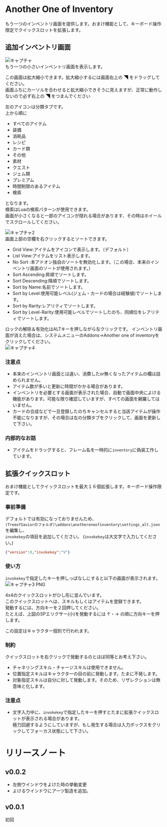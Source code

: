 # Another One of Inventory
もう一つのインベントリ画面を提供します。おまけ機能として、キーボード操作限定でクイックスロットを拡張します。

## 追加インベントリ画面
![キャプチャ](https://user-images.githubusercontent.com/50558182/72211763-0b189580-3514-11ea-9950-7f72576284e4.PNG)  
もう一つの小さいインベントリ画面を表示します。  

この画面は拡大縮小できます。拡大縮小するには画面右上の ◥ をドラッグしてください。  
画面ふちにカーソルを合わせると拡大縮小できそうに見えますが、正常に動作しないので必ず右上の ◥ をつまんでください

左のアイコンは分類タブです。  
上から順に
- すべてのアイテム
- 装備
- 消耗品
- レシピ
- カード類
- その他
- 素材
- クエスト
- ジェム類
- プレミアム
- 時間制限のあるアイテム
- 検索  

となります。  
検索はLuaの検索パターンが使用できます。  
画面が小さくなると一部のアイコンが隠れる場合があります、その時はホイールでスクロールしてください。  
  

![キャプチャ2](https://user-images.githubusercontent.com/50558182/72211703-1919e680-3513-11ea-841d-71db0eaec9ca.PNG)    
画面上部の空欄を右クリックするとソートできます。
- Grid View:アイテムをアイコンで表示します。（デフォルト）
- List View:アイテムをリスト表示します。
- No Sort :本アドオン独自のソートを無効化します。（この場合、本来のインベントリ画面のソートが使用されます。）
- Sort Ascending:昇順でソートします。
- Sort Descending:降順でソートします。
- Sort by Name:名前でソートします。
- Sort by Level:使用可能レベル(ジェム・カードの場合は経験値)でソートします。
- Sort by Rarity:レアリティでソートします。
- Sort by Level-Rarity:使用可能レベルでソートしたのち、同順位をレアリティでソートします。
  
ロックの解除＆有効化はALTキーを押しながら左クリックです。
インベントリ画面が消えた場合は、システムメニューのAddons→Another one of inventoryをクリックしてください。  
![キャプチャ4](https://user-images.githubusercontent.com/50558182/72212187-c3493c80-351a-11ea-870e-b2d1c5446711.PNG)  

### 注意点
* 本来のインベントリ画面とは違い、消費したor無くなったアイテムの欄は詰められません。
* アイテム数が多いと更新に時間がかかる場合があります。
* インベントリを必要とする画面が表示された場合、自動で画面中央によける機能があります。可能な限り確認していますが、すべての画面を網羅してはいません。
* カードの合成などで一旦登録したのちキャンセルすると当該アイテムが操作不能になりますが、その場合は左の分類タブをクリックして、画面を更新して下さい。

### 内部的なお話
* アイテムをドラッグすると、フレーム名を一時的に`inventory`に偽装工作しています。

## 拡張クイックスロット
おまけ機能としてクイックスロットを最大１６個拡張します。キーボード操作限定です。

### 事前準備
デフォルトでは有効になっておりませんため、  
`(TreeofSaviorのフォルダ)\addons\anotheroneofinventory\settings_alt.json`を編集し、  
`invokekey`の項目を追加してください。
(`invokekey`は大文字で入力してください。)
```json
{"version":0,"invokekey":"V"}
```

### 使い方
`invokekey`で指定したキーを押しっぱなしにすると以下の画面が表示されます。
![キャプチャ3 PNG](https://user-images.githubusercontent.com/50558182/72211759-fe943d00-3513-11ea-8290-72466edcbd10.jpg)

4x4のクイックスロットがひし形に並んでいます。  
このクイックスロットへは、スキルもしくはアイテムを登録できます。  
発動するには、方向キーを２回押してください。  
たとえば、上図のSPエリクサー(小)を発動するには ↑・→ の順に方向キーを押します。

この設定はキャラクター個別で行われます。
### 制約
クイックスロットを右クリックで発動するのとほぼ同等とお考え下さい。
* チャネリングスキル・チャージスキルは使用できません。
* 位置指定スキルはキャラクターの目の前に発動します。たまに不発します。
* 対象指定スキルは自分に対して発動します。そのため、リザレクションは無意味と化します。

### 注意点
* 文字入力中に、`invokekey`で指定したキーを押すとたまに拡張クイックスロットが表示される場合があります。  
極力回避するようにしていますが、もし発生する場合は入力ボックスをクリックしてフォーカス状態にして下さい。
# リリースノート
## v0.0.2
* 左側ウインドウをよけた時の挙動変更
* よけるウインドウにアーツ製造を追加。
## v0.0.1
初回
